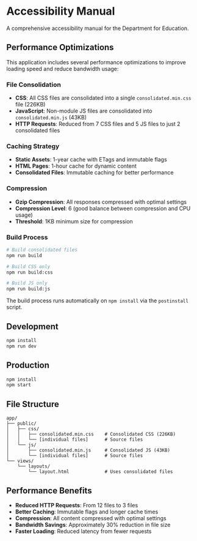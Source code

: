 # Accessibility Manual

A comprehensive accessibility manual for the Department for Education.

## Performance Optimizations

This application includes several performance optimizations to improve loading speed and reduce bandwidth usage:

### File Consolidation
- **CSS**: All CSS files are consolidated into a single `consolidated.min.css` file (226KB)
- **JavaScript**: Non-module JS files are consolidated into `consolidated.min.js` (43KB)
- **HTTP Requests**: Reduced from 7 CSS files and 5 JS files to just 2 consolidated files

### Caching Strategy
- **Static Assets**: 1-year cache with ETags and immutable flags
- **HTML Pages**: 1-hour cache for dynamic content
- **Consolidated Files**: Immutable caching for better performance

### Compression
- **Gzip Compression**: All responses compressed with optimal settings
- **Compression Level**: 6 (good balance between compression and CPU usage)
- **Threshold**: 1KB minimum size for compression

### Build Process
```bash
# Build consolidated files
npm run build

# Build CSS only
npm run build:css

# Build JS only
npm run build:js
```

The build process runs automatically on `npm install` via the `postinstall` script.

## Development

```bash
npm install
npm run dev
```

## Production

```bash
npm install
npm start
```

## File Structure

```
app/
├── public/
│   ├── css/
│   │   ├── consolidated.min.css    # Consolidated CSS (226KB)
│   │   └── [individual files]      # Source files
│   └── js/
│       ├── consolidated.min.js     # Consolidated JS (43KB)
│       └── [individual files]      # Source files
└── views/
    └── layouts/
        └── layout.html             # Uses consolidated files
```

## Performance Benefits

- **Reduced HTTP Requests**: From 12 files to 3 files
- **Better Caching**: Immutable flags and longer cache times
- **Compression**: All content compressed with optimal settings
- **Bandwidth Savings**: Approximately 30% reduction in file size
- **Faster Loading**: Reduced latency from fewer requests


